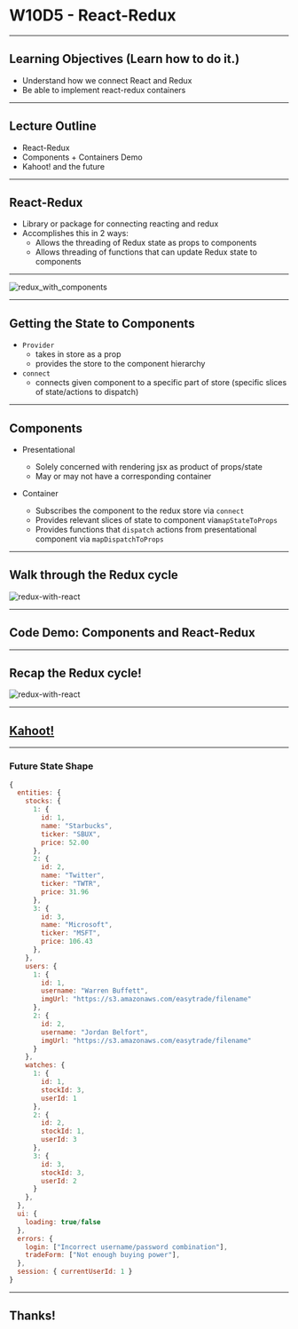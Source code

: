 # W10D5 - React-Redux

---

## Learning Objectives (Learn how to do it.)

+ Understand how we connect React and Redux
+ Be able to implement react-redux containers

---

## Lecture Outline

+ React-Redux
+ Components + Containers Demo
+ Kahoot! and the future

---

## React-Redux

+ Library or package for connecting reacting and redux
+ Accomplishes this in 2 ways:
  + Allows the threading of Redux state as props to components
  + Allows threading of functions that can update Redux state to components

---

![redux_with_components](https://raw.githubusercontent.com/appacademy/worldwide-lecture-notes/master/react/w10d5-react-redux/assets/redux_with_components.png?token=AK6ID6NVADXVSZHIEQ6OELDAMJ3WM)

---

## Getting the State to Components

+ `Provider`
  + takes in store as a prop
  + provides the store to the component hierarchy
+ `connect`
  + connects given component to a specific part of store (specific slices of state/actions to dispatch)

---

## Components

+ Presentational
  + Solely concerned with rendering jsx as product of props/state
  + May or may not have a corresponding container

+ Container
  + Subscribes the component to the redux store via `connect`
  + Provides relevant slices of state to component via`mapStateToProps`
  + Provides functions that `dispatch` actions from presentational component via `mapDispatchToProps`

---

## Walk through the Redux cycle

![redux-with-react](https://raw.githubusercontent.com/appacademy/worldwide-lecture-notes/master/react/w10d5-react-redux/assets/redux-cycle-only.png?token=AK6ID6IBX25MAF2QI33VIELAMJ3ZG)

---

## Code Demo: Components and React-Redux

---

## Recap the Redux cycle!
![redux-with-react](https://raw.githubusercontent.com/appacademy/worldwide-lecture-notes/master/react/w10d5-react-redux/assets/redux-cycle-only.png?token=AK6ID6IBX25MAF2QI33VIELAMJ3ZG)

---

## [Kahoot!](https://play.kahoot.it/v2/?quizId=c7f26447-0632-4822-84a2-22282e22b67a)

---

### Future State Shape
```js
{
  entities: {
    stocks: {
      1: {
        id: 1,
        name: "Starbucks",
        ticker: "SBUX",
        price: 52.00
      },
      2: {
        id: 2,
        name: "Twitter",
        ticker: "TWTR",
        price: 31.96
      },
      3: {
        id: 3,
        name: "Microsoft",
        ticker: "MSFT",
        price: 106.43
      },
    },
    users: {
      1: {
        id: 1,
        username: "Warren Buffett",
        imgUrl: "https://s3.amazonaws.com/easytrade/filename"
      },
      2: {
        id: 2,
        username: "Jordan Belfort",
        imgUrl: "https://s3.amazonaws.com/easytrade/filename"
      }
    },
    watches: {
      1: {
        id: 1,
        stockId: 3,
        userId: 1
      },
      2: {
        id: 2,
        stockId: 1,
        userId: 3
      },
      3: {
        id: 3,
        stockId: 3,
        userId: 2
      }
    },
  },
  ui: {
    loading: true/false
  },
  errors: {
    login: ["Incorrect username/password combination"],
    tradeForm: ["Not enough buying power"],
  },
  session: { currentUserId: 1 }
}
```

---

## Thanks!
